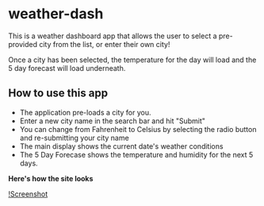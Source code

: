 # weather-dash
This is a weather dashboard app that allows the user to select a pre-provided city from the list, or enter their own city!

Once a city has been selected, the temperature for the day will load and the 5 day forecast will load underneath.

## How to use this app
* The application pre-loads a city for you.
* Enter a new city name in the search bar and hit "Submit"
* You can change from Fahrenheit to Celsius by selecting the radio button and re-submitting your city name
* The main display shows the current date's weather conditions
* The 5 Day Forecase shows the temperature and humidity for the next 5 days.

**Here's how the site looks**

[!Screenshot](https://github.com/cpusillo/weather-dash/blob/main/assets/img/Screenshot.jpg)
